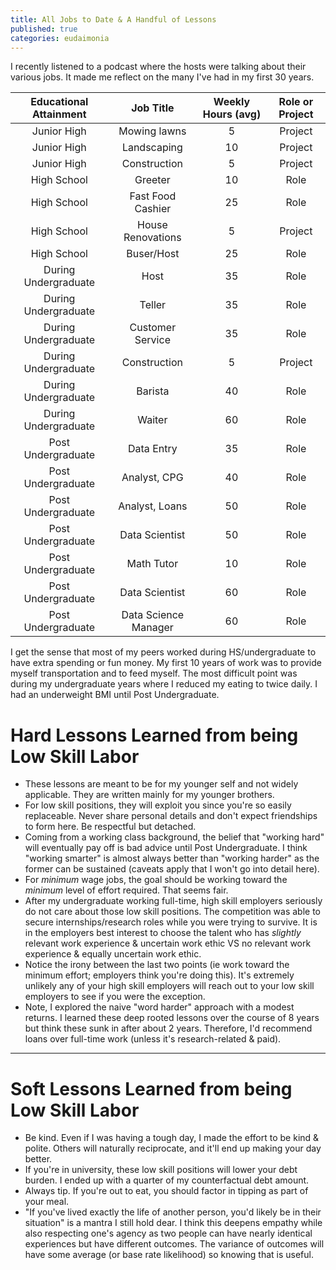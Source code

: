 ```yaml
---
title: All Jobs to Date & A Handful of Lessons
published: true
categories: eudaimonia
---
```


I recently listened to a podcast where the hosts were talking about their various jobs.
It made me reflect on the many I've had in my first 30 years.


| Educational Attainment   | Job Title          | Weekly Hours (avg)      | Role or Project |
| :----------------------: | :------------------:| :--------------------: |:----------------: |
| Junior High            | Mowing lawns         | 5                     | Project |
| Junior High            | Landscaping          | 10                    | Project |
| Junior High            | Construction         | 5                     | Project |
| High School            | Greeter              | 10                    | Role    |
| High School            | Fast Food Cashier    | 25                    | Role    |
| High School            | House Renovations    | 5                     | Project |
| High School            | Buser/Host           | 25                    | Role    |
| During Undergraduate   | Host                 | 35                    | Role    |
| During Undergraduate   | Teller               | 35                    | Role    |
| During Undergraduate   | Customer Service     | 35                    | Role    |
| During Undergraduate   | Construction         | 5                     | Project |
| During Undergraduate   | Barista              | 40                    | Role    |
| During Undergraduate   | Waiter               | 60                    | Role    |
| Post Undergraduate     | Data Entry           | 35                    | Role    |
| Post Undergraduate     | Analyst, CPG         | 40                    | Role    |
| Post Undergraduate     | Analyst, Loans       | 50                    | Role    |
| Post Undergraduate     | Data Scientist       | 50                    | Role    |
| Post Undergraduate     | Math Tutor           | 10                    | Role    |
| Post Undergraduate     | Data Scientist       | 60                    | Role    |
| Post Undergraduate     | Data Science Manager | 60                    | Role    |

I get the sense that most of my peers worked during HS/undergraduate to have extra spending or fun money. My first 10 years of work was to provide myself transportation and to feed myself. The most difficult point was during my undergraduate years where I reduced my eating to twice daily. I had an underweight BMI until Post Undergraduate.

# Hard Lessons Learned from being Low Skill Labor
- These lessons are meant to be for my younger self and not widely applicable. They are written mainly for my younger brothers.
- For low skill positions, they will exploit you since you're so easily replaceable. Never share personal details and don't expect friendships to form here. Be respectful but detached.
- Coming from a working class background, the belief that "working hard" will eventually pay off is bad advice until Post Undergraduate. I think "working smarter" is almost always better than "working harder" as the former can be sustained (caveats apply that I won't go into detail here).
- For _minimum_ wage jobs, the goal should be working toward the _minimum_ level of effort required. That seems fair.
- After my undergraduate working full-time, high skill employers seriously do not care about those low skill positions. The competition was able to secure internships/research roles while you were trying to survive. It is in the employers best interest to choose the talent who has _slightly_ relevant work experience & uncertain work ethic VS no relevant work experience & equally uncertain work ethic.
- Notice the irony between the last two points (ie work toward the minimum effort; employers think you're doing this). It's extremely unlikely any of your high skill employers will reach out to your low skill employers to see if you were the exception.
- Note, I explored the naive "word harder" approach with a modest returns. I learned these deep rooted lessons over the course of 8 years but think these sunk in after about 2 years. Therefore, I'd recommend loans over full-time work (unless it's research-related & paid).

---

# Soft Lessons Learned from being Low Skill Labor
- Be kind. Even if I was having a tough day, I made the effort to be kind & polite. Others will naturally reciprocate, and it'll end up making your day better.
- If you're in university, these low skill positions will lower your debt burden. I ended up with a quarter of my counterfactual debt amount.
- Always tip. If you're out to eat, you should factor in tipping as part of your meal.
- "If you've lived exactly the life of another person, you'd likely be in their situation" is a mantra I still hold dear. I think this deepens empathy while also respecting one's agency as two people can have nearly identical experiences but have different outcomes. The variance of outcomes will have some average (or base rate likelihood) so knowing that is useful.

